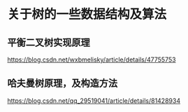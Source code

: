 # 关于树的一些数据结构及算法

## 平衡二叉树实现原理

https://blog.csdn.net/wxbmelisky/article/details/47755753

## 哈夫曼树原理，及构造方法

https://blog.csdn.net/qq_29519041/article/details/81428934